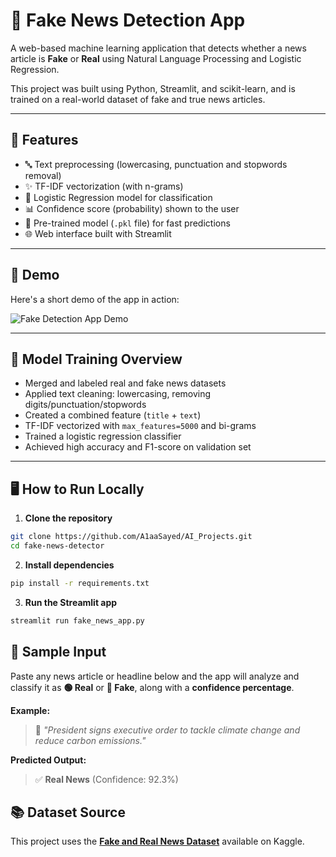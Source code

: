 # 📰 Fake News Detection App

A web-based machine learning application that detects whether a news article is **Fake** or **Real** using Natural Language Processing and Logistic Regression.

This project was built using Python, Streamlit, and scikit-learn, and is trained on a real-world dataset of fake and true news articles.

---

## 🚀 Features

- 🔤 Text preprocessing (lowercasing, punctuation and stopwords removal)
- ✨ TF-IDF vectorization (with n-grams)
- 🤖 Logistic Regression model for classification
- 📊 Confidence score (probability) shown to the user
- 🧠 Pre-trained model (`.pkl` file) for fast predictions
- 🌐 Web interface built with Streamlit

---

## 🚀 Demo

Here's a short demo of the app in action:

![Fake Detection App Demo](demo.gif)

---

## 🧠 Model Training Overview

- Merged and labeled real and fake news datasets
- Applied text cleaning: lowercasing, removing digits/punctuation/stopwords
- Created a combined feature (`title` + `text`)
- TF-IDF vectorized with `max_features=5000` and bi-grams
- Trained a logistic regression classifier
- Achieved high accuracy and F1-score on validation set

---

## 🖥️ How to Run Locally

1. **Clone the repository**
```bash
git clone https://github.com/A1aaSayed/AI_Projects.git
cd fake-news-detector
```

2. **Install dependencies**
```bash
pip install -r requirements.txt
```

3. **Run the Streamlit app**
```bash
streamlit run fake_news_app.py
```

## 🧪 Sample Input
Paste any news article or headline below and the app will analyze and classify it as **🟢 Real** or **🔴 Fake**, along with a **confidence percentage**.

**Example:**

> 📝 _"President signs executive order to tackle climate change and reduce carbon emissions."_

**Predicted Output:**

> ✅ **Real News** (Confidence: 92.3%)

## 📚 Dataset Source
This project uses the **[Fake and Real News Dataset](https://www.kaggle.com/datasets/clmentbisaillon/fake-and-real-news-dataset)** available on Kaggle.